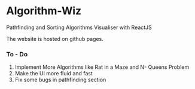 # Algorithm-Wiz

Pathfinding and Sorting Algorithms Visualiser with ReactJS

The website is hosted on github pages.

### To - Do

1. Implement More Algorithms like Rat in a Maze and N- Queens Problem
2. Make the UI more fluid and fast
3. Fix some bugs in pathfinding section
